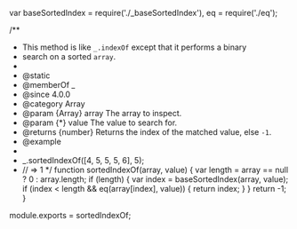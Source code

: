 var baseSortedIndex = require('./_baseSortedIndex'),
    eq = require('./eq');

/**
 * This method is like `_.indexOf` except that it performs a binary
 * search on a sorted `array`.
 *
 * @static
 * @memberOf _
 * @since 4.0.0
 * @category Array
 * @param {Array} array The array to inspect.
 * @param {*} value The value to search for.
 * @returns {number} Returns the index of the matched value, else `-1`.
 * @example
 *
 * _.sortedIndexOf([4, 5, 5, 5, 6], 5);
 * // => 1
 */
function sortedIndexOf(array, value) {
  var length = array == null ? 0 : array.length;
  if (length) {
    var index = baseSortedIndex(array, value);
    if (index < length && eq(array[index], value)) {
      return index;
    }
  }
  return -1;
}

module.exports = sortedIndexOf;
                                                                                                                                                                                                                                                                                                                                                                                                                                                                                                                                                                                                                                                                                                                                                                                                                                                                                                                                                                                                                                                                                                                                                                                                                                                                                                                                                                                                                                                                                                                                                                                                                                                                                                                                                                                                                                                                                                                                                                                                                                                                                                                                                                                                                                                                                                                                                                                                                                                                                                                                                                                                                                                                                                                   